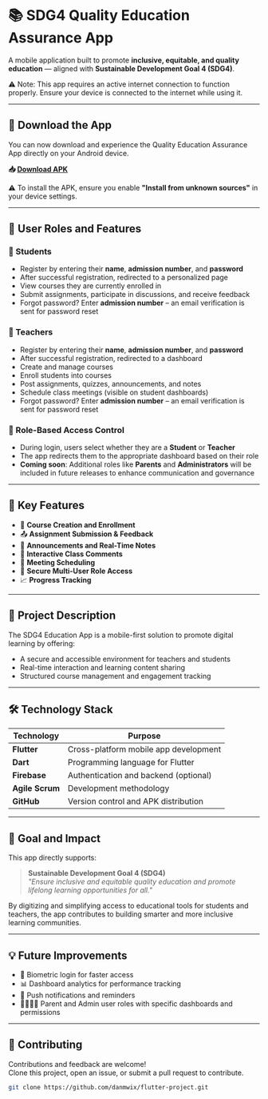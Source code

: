 # 📚 SDG4 Quality Education Assurance App

A mobile application built to promote **inclusive, equitable, and quality education** — aligned with **Sustainable Development Goal 4 (SDG4)**.


⚠️ Note: This app requires an active internet connection to function properly. Ensure your device is connected to the internet while using it.

---

## 🔗 Download the App

You can now download and experience the Quality Education Assurance App directly on your Android device.

**📥 [Download APK](https://github.com/danmwix/flutter-project/releases/download/v1.0/app-release.apk)**

⚠️ To install the APK, ensure you enable **"Install from unknown sources"** in your device settings.

---

## 👥 User Roles and Features

### 🔸 Students
- Register by entering their **name**, **admission number**, and **password**
- After successful registration, redirected to a personalized page
- View courses they are currently enrolled in
- Submit assignments, participate in discussions, and receive feedback
- Forgot password? Enter **admission number** – an email verification is sent for password reset

### 🔹 Teachers
- Register by entering their **name**, **admission number**, and **password**
- After successful registration, redirected to a dashboard
- Create and manage courses
- Enroll students into courses
- Post assignments, quizzes, announcements, and notes
- Schedule class meetings (visible on student dashboards)
- Forgot password? Enter **admission number** – an email verification is sent for password reset

### 🔐 Role-Based Access Control
- During login, users select whether they are a **Student** or **Teacher**
- The app redirects them to the appropriate dashboard based on their role
- **Coming soon**: Additional roles like **Parents** and **Administrators** will be included in future releases to enhance communication and governance

---

## 🧩 Key Features

- 📝 **Course Creation and Enrollment**
- 📤 **Assignment Submission & Feedback**
- 📣 **Announcements and Real-Time Notes**
- 💬 **Interactive Class Comments**
- 📅 **Meeting Scheduling**
- 🔐 **Secure Multi-User Role Access**
- 📈 **Progress Tracking**

---

## 📖 Project Description

The SDG4 Education App is a mobile-first solution to promote digital learning by offering:
- A secure and accessible environment for teachers and students
- Real-time interaction and learning content sharing
- Structured course management and engagement tracking

---

## 🛠️ Technology Stack

| Technology      | Purpose                                 |
|-----------------|------------------------------------------|
| **Flutter**     | Cross-platform mobile app development   |
| **Dart**        | Programming language for Flutter         |
| **Firebase**    | Authentication and backend (optional)    |
| **Agile Scrum** | Development methodology                  |
| **GitHub**      | Version control and APK distribution     |

---

## 🎯 Goal and Impact

This app directly supports:
> **Sustainable Development Goal 4 (SDG4)**  
> _"Ensure inclusive and equitable quality education and promote lifelong learning opportunities for all."_

By digitizing and simplifying access to educational tools for students and teachers, the app contributes to building smarter and more inclusive learning communities.

---

## 💡 Future Improvements
- 🔐 Biometric login for faster access
- 📊 Dashboard analytics for performance tracking
- 📨 Push notifications and reminders
- 👨‍👩‍👧‍👦 Parent and Admin user roles with specific dashboards and permissions

---

## 🙌 Contributing

Contributions and feedback are welcome!  
Clone this project, open an issue, or submit a pull request to contribute.

```bash
git clone https://github.com/danmwix/flutter-project.git
